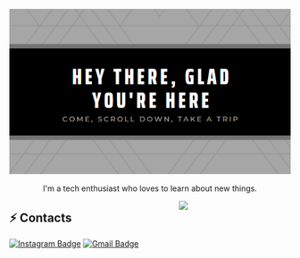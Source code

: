<p align="center">
  <img src="https://raw.githubusercontent.com/timmydalton/timmydalton/master/Cover.png" />
</p>

<p align="center">
  I'm a tech enthusiast who loves to learn about new things.
</p>

<img align='right' src='https://media.giphy.com/media/bcKmIWkUMCjVm/giphy.gif' width='200"'>

## ⚡ Contacts

[![Instagram Badge](https://img.shields.io/badge/-timmydalton-e4405f?style=flat-square&logo=Instagram&logoColor=white&link=https://www.instagram.com/tlml___/)](https://www.instagram.com/tlml___/)
[![Gmail Badge](https://img.shields.io/badge/-mail@jayraj.co.in-d14836?style=flat-square&logo=Gmail&logoColor=white&link=mailto:mail@jayraj.co.in)](mailto:timmydalton2k@gmail.com)

